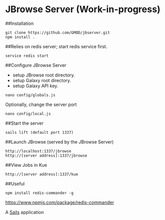 # JBrowse Server (Work-in-progress)

##Installation
```
git clone https://github.com/GMOD/jbserver.git
npm install .
```

##Relies on redis server; start redis service first.
```
service redis start
```

##Configure JBrowse Server
- setup JBrowse root directory.
- setup Galaxy root directory.
- setup Galaxy API key.
```
nano config/globals.js
```

Optionally, change the server port
```
nano config/local.js
```


##Start the server
```
sails lift (default port 1337)
```

##Launch JBrowse (served by the JBrowse Server)
```
http://localhost:1337/jbrowse
http://[server address]:1337/jbrowse
```

##View Jobs in Kue
```
http://[server address]:1337/kue
```

##Useful
```
npm install redis-commander -g
```
https://www.npmjs.com/package/redis-commander


A [Sails](http://sailsjs.org) application
